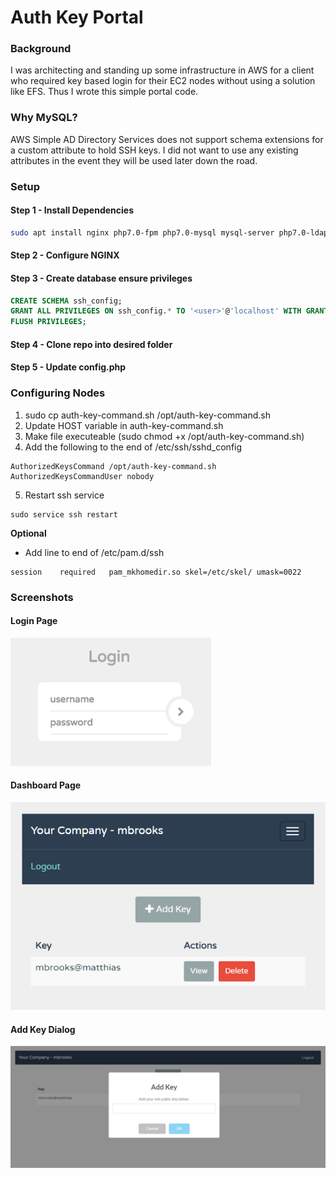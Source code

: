 # Auth Key Portal

### Background

I was architecting and standing up some infrastructure in AWS for a client who required key based login for their EC2 nodes without using a solution like EFS. Thus I wrote this simple portal code.

### Why MySQL?

AWS Simple AD Directory Services does not support schema extensions for a custom attribute to hold SSH keys. I did not want to use any existing attributes in the event they will be used later down the road.

### Setup
#### Step 1 - Install Dependencies

```sh
sudo apt install nginx php7.0-fpm php7.0-mysql mysql-server php7.0-ldap
```
#### Step 2 - Configure NGINX
#### Step 3 - Create database ensure privileges

```sql
CREATE SCHEMA ssh_config;
GRANT ALL PRIVILEGES ON ssh_config.* TO '<user>'@'localhost' WITH GRANT OPTION;
FLUSH PRIVILEGES;
```

#### Step 4 - Clone repo into desired folder

#### Step 5 - Update config.php

### Configuring Nodes

1. sudo cp auth-key-command.sh /opt/auth-key-command.sh
2. Update HOST variable in auth-key-command.sh
3. Make file executeable (sudo chmod +x /opt/auth-key-command.sh)
4. Add the following to the end of /etc/ssh/sshd_config

  ```
  AuthorizedKeysCommand /opt/auth-key-command.sh
  AuthorizedKeysCommandUser nobody
  ```
5. Restart ssh service

  ```
  sudo service ssh restart
  ```

**Optional**
- Add line to end of  /etc/pam.d/ssh

```
session    required   pam_mkhomedir.so skel=/etc/skel/ umask=0022
```

### Screenshots

#### Login Page
![Login](/screenshot-1.png)

#### Dashboard Page
![Dashboard](/screenshot-2.png)

#### Add Key Dialog
![Add Key Dialog](/screenshot-3.png)
